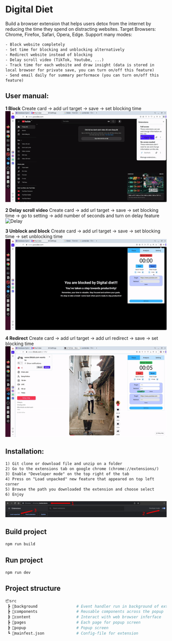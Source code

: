 # Digital Diet

Build a browser extension that helps users detox from the internet by reducing the time they spend on distracting websites. 
Target Browsers: Chrome, Firefox, Safari, Opera, Edge. Support many modes: 

    - Block website completely 
    - Set time for blocking and unblocking alternatively
    - Redirect website instead of blocking 
    - Delay scroll video (TikTok, Youtube, ...)
    - Track time for each website and draw insight (data is stored in local browser for private save, you can turn on/off this feature)
    - Send email daily for summary performace (you can turn on/off this feature)

## User manual: 
**1 Block** Create card -> add url target -> save -> set blocking time
![Block](./img/block.gif)

**2 Delay scroll video** Create card -> add url target -> save -> set blocking time -> go to setting -> add number of seconds and turn on delay feature
![Delay](./img/delay.gif)

**3 Unblock and block** Create card -> add url target -> save -> set blocking time -> set unblocking time 
![Delay](./img/block+unblock.gif)

**4 Redirect** Create card -> add url target -> add url redirect -> save -> set blocking time
![Delay](./img/redirect.gif)


## Installation:
    1) Git clone or download file and unzip on a folder 
    2) Go to the extensions tab on google chrome (chrome://extensions/)
    3) Enable "Developer mode" on the top right of the tab
    4) Press on "Load unpacked" new feature that appeared on top left corner
    5) Browse the path you downloaded the extension and choose select
    6) Enjoy 
![Installation](./img/149144506-714a84a0-cd10-4155-91fe-20c39753b578.jpg)

## Build project
```sh
npm run build
```

## Run project 
```sh
npm run dev
```

## Project structure

```py
📦src
 ┣ 📂background                 # Event handler run in background of extension
 ┣ 📂components                 # Reusable components across the popup 
 ┣ 📂content                    # Interact with web browser inferface
 ┣ 📂pages                      # Each page for popup screen 
 ┣ 📂popup                      # Popup screen 
 ┗ 📜mainfest.json              # Config-file for extension
```
